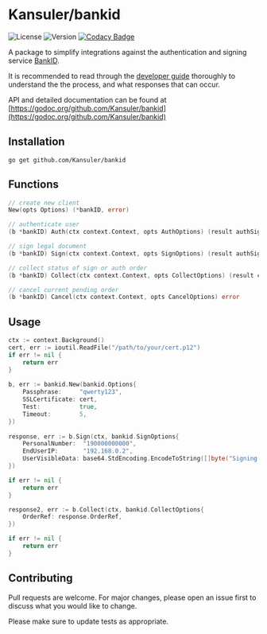 # Kansuler/bankid

![License](https://img.shields.io/github/license/Kansuler/bankid) ![Version](https://img.shields.io/github/go-mod/go-version/Kansuler/bankid) [![Codacy Badge](https://app.codacy.com/project/badge/Grade/cc405c0102b24c1a8abd15960732856a)](https://www.codacy.com/manual/Kansuler/bankid?utm_source=github.com&amp;utm_medium=referral&amp;utm_content=Kansuler/bankid&amp;utm_campaign=Badge_Grade)

A package to simplify integrations against the authentication and signing service [BankID](https://www.bankid.com/).

It is recommended to read through the [developer guide](https://www.bankid.com/assets/bankid/rp/bankid-relying-party-guidelines-v3.4.pdf) thoroughly to understand the the process, and what responses that can occur.

API and detailed documentation can be found at [https://godoc.org/github.com/Kansuler/bankid](https://godoc.org/github.com/Kansuler/bankid)

## Installation

`go get github.com/Kansuler/bankid`

## Functions

```go
// create new client
New(opts Options) (*bankID, error)

// authenticate user 
(b *bankID) Auth(ctx context.Context, opts AuthOptions) (result authSignResponse, err error)

// sign legal document
(b *bankID) Sign(ctx context.Context, opts SignOptions) (result authSignResponse, err error)

// collect status of sign or auth order
(b *bankID) Collect(ctx context.Context, opts CollectOptions) (result collectResponse, err error)

// cancel current pending order
(b *bankID) Cancel(ctx context.Context, opts CancelOptions) error
```

## Usage

```go
ctx := context.Background()
cert, err := ioutil.ReadFile("/path/to/your/cert.p12")
if err != nil {
	return err
}
    
b, err := bankid.New(bankid.Options{
    Passphrase:     "qwerty123",
    SSLCertificate: cert,
    Test:           true,
    Timeout:        5,
})
    
response, err := b.Sign(ctx, bankid.SignOptions{
    PersonalNumber:  "190000000000",
    EndUserIP:       "192.168.0.2",
    UserVisibleData: base64.StdEncoding.EncodeToString([]byte("Signing test user")),
})

if err != nil {
    return err
}

response2, err := b.Collect(ctx, bankid.CollectOptions{
	OrderRef: response.OrderRef,
})

if err != nil {
    return err
}
```

## Contributing
Pull requests are welcome. For major changes, please open an issue first to discuss what you would like to change.

Please make sure to update tests as appropriate.
